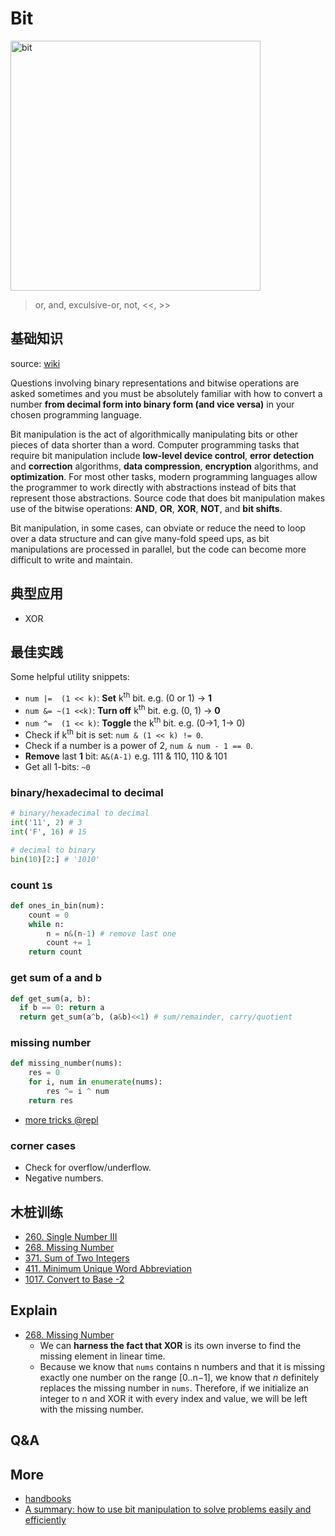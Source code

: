 # Bit 

<img src="https://i.imgur.com/S6s8tb6.png" alt="bit" width="400"/>

> or, and, exculsive-or, not, <<, >>

## 基础知识

source: [wiki](https://www.wikiwand.com/en/Bit_manipulation)

Questions involving binary representations and bitwise operations are asked sometimes and you must be absolutely familiar with how to convert a number **from decimal form into binary form (and vice versa)** in your chosen programming language.

Bit manipulation is the act of algorithmically manipulating bits or other pieces of data shorter than a word. Computer programming tasks that require bit manipulation include **low-level device control**, **error detection** and **correction** algorithms, **data compression**, **encryption** algorithms, and **optimization**. For most other tasks, modern programming languages allow the programmer to work directly with abstractions instead of bits that represent those abstractions. Source code that does bit manipulation makes use of the bitwise operations: **AND**, **OR**, **XOR**, **NOT**, and **bit shifts**.

Bit manipulation, in some cases, can obviate or reduce the need to loop over a data structure and can give many-fold speed ups, as bit manipulations are processed in parallel, but the code can become more difficult to write and maintain.

## 典型应用

- XOR

## 最佳实践

Some helpful utility snippets:

- `num |=  (1 << k)`: **Set** k<sup>th</sup> bit. e.g. (0 or 1) -> **1**
- `num &= ~(1 <<k)`: **Turn off** k<sup>th</sup> bit. e.g. (0, 1) -> **0**
- `num ^=  (1 << k)`: **Toggle** the k<sup>th</sup> bit. e.g. (0->1, 1-> 0)
- Check if k<sup>th</sup> bit is set: `num & (1 << k) != 0`.
- Check if a number is a power of 2, `num & num - 1 == 0`.
- **Remove** last **1** bit: `A&(A-1)` e.g. 111 & 110, 110 & 101
- Get all 1-bits: `~0`

### binary/hexadecimal to decimal

``` python
# binary/hexadecimal to decimal 
int('11', 2) # 3
int('F', 16) # 15 

# decimal to binary
bin(10)[2:] # '1010'
```
### count `1`s

``` python 
def ones_in_bin(num):
	count = 0
	while n:
		n = n&(n-1) # remove last one
		count += 1
	return count
```

### get sum of a and b 

``` python
def get_sum(a, b):
  if b == 0: return a 
  return get_sum(a^b, (a&b)<<1) # sum/remainder, carry/quotient
```

### missing number 

``` python
def missing_number(nums):
	res = 0 
	for i, num in enumerate(nums):
		res ^= i ^ num
	return res
```

- [more tricks @repl](https://repl.it/@WillWang42/bit-manipulation)

### corner cases

* Check for overflow/underflow.
* Negative numbers.

## 木桩训练

- [260. Single Number III](https://leetcode.com/problems/single-number-iii/)
- [268. Missing Number](https://leetcode.com/problems/missing-number/)
- [371. Sum of Two Integers](https://leetcode.com/problems/sum-of-two-integers/)
- [411. Minimum Unique Word Abbreviation](https://leetcode.com/problems/minimum-unique-word-abbreviation/)
- [1017. Convert to Base -2](https://leetcode.com/problems/convert-to-base-2/)

## Explain

- [268. Missing Number](https://leetcode.com/problems/missing-number/)
	- We can **harness the fact that XOR** is its own inverse to find the missing element in linear time.
	- Because we know that `nums` contains n numbers and that it is missing exactly one number on the range [0..n−1], we know that *n* definitely replaces the missing number in `nums`. Therefore, if we initialize an integer to n and XOR it with every index and value, we will be left with the missing number. 




## Q&A

## More 

- [handbooks](https://github.com/yangshun/tech-interview-handbook/tree/master/algorithms)
- [A summary: how to use bit manipulation to solve problems easily and efficiently](https://leetcode.com/problems/sum-of-two-integers/discuss/84278/A-summary%3A-how-to-use-bit-manipulation-to-solve-problems-easily-and-efficiently)